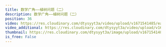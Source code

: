 ```yaml
---
title: 数学广角——植树问题（二）
description: 数学广角——植树问题（二）
position: 36
video: https://res.cloudinary.com/dtysyyt3a/video/upload/v1671541485/easymath/5年级上/07单元植树问题/ql46em9zsjw6yfdvg1v4.mp4
video_additional: https://res.cloudinary.com/dtysyyt3a/video/upload/v1671541500/easymath/5年级上/07单元植树问题/每课一题的解答视频/fmdr7xftxrd6ap9u2rh7.mp4
thumbnail: https://res.cloudinary.com/dtysyyt3a/image/upload/v1671541488/easymath/5年级上/07单元植树问题/qqzsu7lmhex4gkpfzl79.png
is_free: False
---
```

